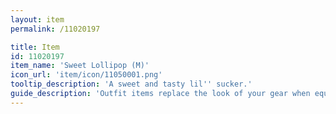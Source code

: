 ```yaml
---
layout: item
permalink: /11020197

title: Item
id: 11020197
item_name: 'Sweet Lollipop (M)'
icon_url: 'item/icon/11050001.png'
tooltip_description: 'A sweet and tasty lil'' sucker.'
guide_description: 'Outfit items replace the look of your gear when equipped.'
---
```

